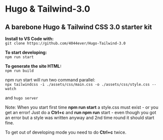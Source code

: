 # Hugo & Tailwind-3.0

## A barebone Hugo & Tailwind CSS 3.0 starter kit

**Install to VS Code with:**  
`git clone https://github.com/4044ever/Hugo-Tailwind-3.0`


**To start developing:**  
    `npm run start`

**To generate the site HTML:**  
    `npm run build`

npm run start will run two command parallel:  
    `npx tailwindcss -i ./assets/css/main.css -o ./assets/css/style.css --watch`

and
`hugo server`

Note: When you start first time **npm run start** a style.css must exist - or you get an error! Just do a **Ctrl+c** and **run npm run** start - even though you got an error but a style was written anyway and 2nd time round it should start fine.

To get out of developing mode you need to do **Ctrl+c** twice.
